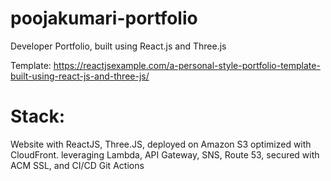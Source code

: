 # poojakumari-portfolio
Developer Portfolio, built using React.js and Three.js

Template: https://reactjsexample.com/a-personal-style-portfolio-template-built-using-react-js-and-three-js/

# Stack:
Website with ReactJS, Three.JS, deployed on Amazon S3 optimized with CloudFront. leveraging Lambda, API Gateway, SNS, Route 53, secured with ACM SSL, and CI/CD Git Actions

